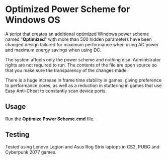 # Optimized Power Scheme for Windows OS

A script that creates an additional optimized Windows power scheme named "**Optimized**" with more than 500 hidden parameters have been changed design tailored for maximum performance when using AC power and maximum energy savings when using DC.

The system affects only the power scheme and nothing else. Administrator rights are not required to run. The contents of the file are open source so that you make sure the transparency of the changes made.

There is a huge increase in frame time stability in games, giving preference to performance cores, as well as a reduction in stuttering in games that use Easy Anti-Cheat to constantly scan device ports.

## Usage

Run the **Optimize Power Scheme.cmd** file.

## Testing

Tested using Lenovo Legion and Asus Rog Strix laptops in CS2, PUBG and Cyberpunk 2077 games.
